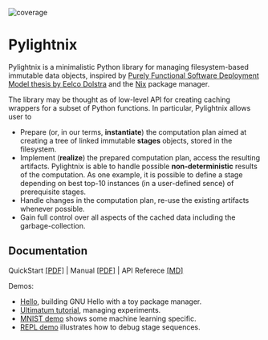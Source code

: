 ![coverage](https://codecov.io/gh/stagedml/pylightnix/branch/master/graph/badge.svg)

Pylightnix
==========

Pylightnix is a minimalistic Python library for managing filesystem-based
immutable data objects, inspired by [Purely Functional Software Deployment Model
thesis by Eelco Dolstra](https://edolstra.github.io/pubs/phd-thesis.pdf) and the
[Nix](https://nixos.org) package manager.

The library may be thought as of low-level API for creating caching wrappers
for a subset of Python functions. In particular, Pylightnix allows user to

* Prepare (or, in our terms, **instantiate**) the computation plan aimed at
  creating a tree of linked immutable **stages** objects, stored in the
  filesystem.
* Implement (**realize**) the prepared computation plan, access the resulting
  artifacts. Pylightnix is able to handle possible **non-deterministic** results
  of the computation. As one example, it is possible to define a stage depending
  on best top-10 instances (in a user-defined sence) of prerequisite stages.
* Handle changes in the computation plan, re-use the existing artifacts
  whenever possible.
* Gain full control over all aspects of the cached data including the
  garbage-collection.

Documentation
-------------

QuickStart [[PDF]](https://raw.github.com/stagedml/pylightnix-docs/master/Pylightnix-QuickStart-latest.pdf) |
Manual [[PDF]](https://raw.github.com/stagedml/pylightnix-docs/master/Pylightnix-Manual-latest.pdf) |
API Referece [[MD]](./docs/Reference.md)

Demos:

* [Hello](./docs/demos/HELLO.md), building GNU Hello with a toy package manager.
* [Ultimatum tutorial](https://github.com/grwlf/ultimatum-game/blob/master/docs/Pylightnix.md),
  managing experiments.
* [MNIST demo](./docs/demos/MNIST.md) shows some machine learning specific.
* [REPL demo](./docs/demos/REPL.md) illustrates how to debug stage sequences.

